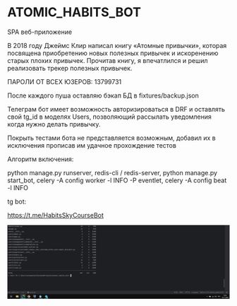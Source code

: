 # ATOMIC_HABITS_BOT
SPA веб-приложение

В 2018 году Джеймс Клир написал книгу «Атомные привычки», 
которая посвящена приобретению новых полезных привычек и искоренению старых плохих привычек. 
Прочитав книгу, я впечатлился и решил реализовать трекер полезных привычек.

ПАРОЛИ ОТ ВСЕХ ЮЗЕРОВ: 13799731

После каждого пуша оставляю бэкап БД в fixtures/backup.json

Телеграм бот имеет возможность авторизироваться в DRF и оставлять свой tg_id в моделях Users,
позволяющий рассылать уведомления когда нужно делать привычку.

Покрыть тестами бота не представляется возможным, добавил их в исключения прописав им удачное
прохождение тестов 

Алгоритм включения:

python manage.py runserver,
redis-cli / redis-server,
python manage.py start_bot,
celery -A config worker -l INFO -P eventlet,
celery -A config beat -l INFO

tg bot:

https://t.me/HabitsSkyCourseBot

![coverage.PNG](report%2Fcoverage.PNG)